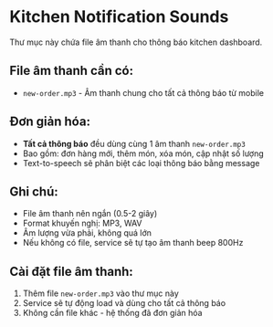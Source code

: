 # Kitchen Notification Sounds

Thư mục này chứa file âm thanh cho thông báo kitchen dashboard.

## File âm thanh cần có:

- `new-order.mp3` - Âm thanh chung cho tất cả thông báo từ mobile

## Đơn giản hóa:
- **Tất cả thông báo** đều dùng cùng 1 âm thanh `new-order.mp3`
- Bao gồm: đơn hàng mới, thêm món, xóa món, cập nhật số lượng
- Text-to-speech sẽ phân biệt các loại thông báo bằng message

## Ghi chú:
- File âm thanh nên ngắn (0.5-2 giây)  
- Format khuyến nghị: MP3, WAV
- Âm lượng vừa phải, không quá lớn
- Nếu không có file, service sẽ tự tạo âm thanh beep 800Hz

## Cài đặt file âm thanh:
1. Thêm file `new-order.mp3` vào thư mục này
2. Service sẽ tự động load và dùng cho tất cả thông báo
3. Không cần file khác - hệ thống đã đơn giản hóa